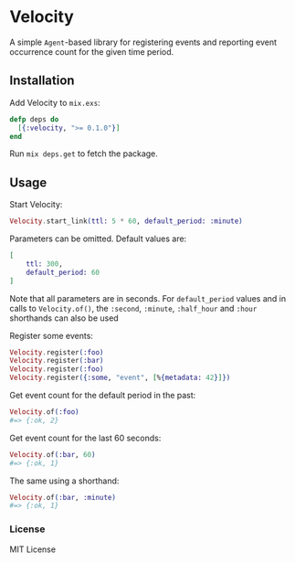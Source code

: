 # Velocity

A simple `Agent`-based library for registering events and reporting event occurrence count for the given time period.

## Installation

Add Velocity to `mix.exs`:

```elixir
defp deps do
  [{:velocity, ">= 0.1.0"}]
end
```

Run `mix deps.get` to fetch the package.

## Usage

Start Velocity:

```elixir
Velocity.start_link(ttl: 5 * 60, default_period: :minute)
```

Parameters can be omitted. Default values are:
```elixir
[
    ttl: 300,
    default_period: 60 
]
```
Note that all parameters are in seconds. For `default_period` values and in calls to `Velocity.of()`, the `:second`, `:minute`, `:half_hour` and `:hour` shorthands can also be used 
    
Register some events:

```elixir
Velocity.register(:foo)
Velocity.register(:bar)
Velocity.register(:foo)
Velocity.register({:some, "event", [%{metadata: 42}]})
```

Get event count for the default period in the past:
```elixir
Velocity.of(:foo)
#=> {:ok, 2}
```

Get event count for the last 60 seconds:
```elixir
Velocity.of(:bar, 60)
#=> {:ok, 1}
```

The same using a shorthand:
```elixir
Velocity.of(:bar, :minute)
#=> {:ok, 1}
```

### License

MIT License
